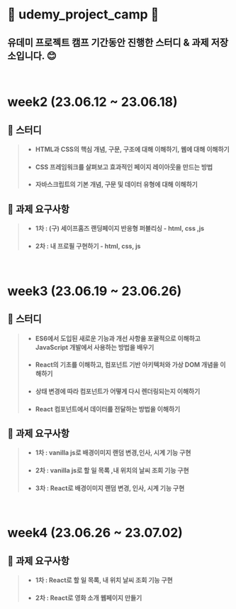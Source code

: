 # 🌟 udemy_project_camp 🌟
## 유데미 프로젝트 캠프 기간동안 진행한 스터디 & 과제 저장소입니다. 😊

<br/>

# week2 (23.06.12 ~ 23.06.18) 

## 📝 스터디

>  * ####  HTML과 CSS의 핵심 개념, 구문, 구조에 대해 이해하기, 웹에 대해 이해하기
> * #### CSS 프레임워크를 살펴보고 효과적인 페이지 레이아웃을 만드는 방법
>  * ####  자바스크립트의 기본 개념, 구문 및 데이터 유형에 대해 이해하기

## 🚨  과제 요구사항
> * #### 1차 : (구) 세이프홈즈 랜딩페이지 반응형 퍼블리싱 - html, css ,js
> * #### 2차 : 내 프로필 구현하기 - html, css, js

<br/>

# week3 (23.06.19 ~ 23.06.26)

## 📝 스터디

>  * #### ES6에서 도입된 새로운 기능과 개선 사항을 포괄적으로 이해하고 JavaScript 개발에서 사용하는 방법을 배우기
>  * #### React의 기초를 이해하고, 컴포넌트 기반 아키텍처와 가상 DOM 개념을 이해하기
>  * #### 상태 변경에 따라 컴포넌트가 어떻게 다시 렌더링되는지 이해하기
>  * #### React 컴포넌트에서 데이터를 전달하는 방법을 이해하기

## 🚨  과제 요구사항
> * #### 1차 : vanilla js로 배경이미지 랜덤 변경,인사, 시계 기능 구현
> * #### 2차 : vanilla js로 할 일 목록 ,내 위치의 날씨 조회 기능 구현
> * #### 3차 : React로 배경이미지 랜덤 변경, 인사, 시계 기능 구현


<br/>

# week4 (23.06.26 ~ 23.07.02)

## 🚨  과제 요구사항
> * #### 1차 : React로 할 일 목록, 내 위치 날씨 조회 기능 구현
> * #### 2차 : React로 영화 소개 웹페이지 만들기

